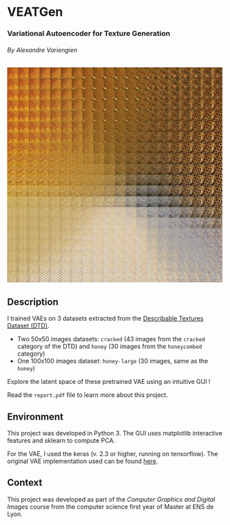 
# VEATGen
### Variational Autoencoder for Texture Generation
###### By Alexandre Variengien

<img src="https://github.com/aVariengien/VEATGen/blob/main/results_images/honey_grid1.png" alt="VEATGen image space" width="500"/>

## Description

I trained VAEs on 3 datasets extracted from the [Describable Textures Dataset (DTD)](https://www.robots.ox.ac.uk/~vgg/data/dtd/).
 * Two 50x50 images datasets: `cracked` (43 images from the `cracked` category of the DTD) and `honey` (30 images from the `honeycombed` category)
 * One 100x100 images dataset: `honey-large` (30 images, same as the `honey`)

Explore the latent space of these pretrained VAE using an intuitive GUI ! 

Read the `report.pdf` file to learn more about this project.

## Environment

This project was developed in Python 3. The GUI uses matplotlib interactive features and sklearn to compute PCA. 
    
For the VAE, I used the keras (v. 2.3 or higher, running on tensorflow).
The original VAE implementation used can be found [here](https://keras.io/examples/generative/vae/). 

## Context

This project was developed as part of the *Computer Graphics and Digital Images* course from the computer science first year of Master at ENS de Lyon.
